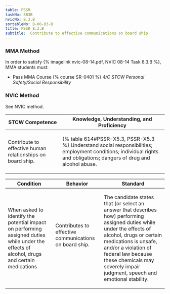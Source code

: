 ```yaml
---
table: PSSR
taskNo: 8B3B
nvicNo: 8.3.B 
sortableNo: B-08-03-B
title: PSSR 8.3.B 
subtitle:  Contribute to effective communications on board ship
---
```



### MMA Method

In order to satisfy  {% imagelink nvic-08-14.pdf, NVIC 08-14 Task 8.3.B %}, MMA students must:

* Pass MMA Course {% course SR-0401 %}  *4/C STCW Personal Safety/Social Responsibility*


### NVIC Method

<a onclick="togglevisibility('nvic_methods')" >See NVIC method.</a>

<div id='nvic_methods' class='hide'>

<table>
<thead>
<tr>
<th class='forty'> STCW Competence </th>
<th class='sixty'> Knowledge, Understanding, and Proficiency </th>
</tr>
</thead>




<tbody>
<tr><td markdown='1'>

Contribute to effective human relationships on board ship.

</td><td markdown='1'>

{% table 614#PSSR-X5.3, PSSR-X5.3 %} Understand social responsibilities; employment conditions; individual rights and obligations; dangers of drug and alcohol abuse.

</td></tr>


</tbody>
</table>


<table>
<thead>
<tr><th class='twenty'>  Condition </th><th class='twenty'> Behavior </th><th  class='sixty'>Standard </th></tr>
</thead>
<tbody >



<tr><td markdown='1'>

When asked to identify the potential impact on performing assigned duties while under the effects of alcohol, drugs and certain medications

</td><td markdown='1'>

Contributes to effective communications on board ship.

<br>

<div class="tooltip" markdown='1'>



</div>


</td><td markdown='1'>

The candidate states that (or select an answer that describes how) performing assigned duties while under the effects of alcohol, drugs or certain medications is unsafe, and/or a violation of federal law because these chemicals may severely impair judgment, speech and emotional stability.

</td></tr>
</tbody>
</table>
</div>
